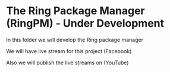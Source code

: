 The Ring Package Manager (RingPM) - Under Development
=====================================================

In this folder we will develop the Ring package manager

We will have live stream for this project (Facebook)

Also we will publish the live streams on (YouTube)



